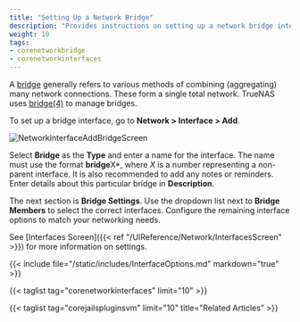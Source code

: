 ```yaml
---
title: "Setting Up a Network Bridge"
description: "Provides instructions on setting up a network bridge interface on TrueNAS CORE."
weight: 10
tags:
- corenetworkbridge
- corenetworkinterfaces
---
```


A [bridge](https://tools.ietf.org/html/rfc6325) generally refers to various methods of combining (aggregating) many network connections. These form a single total network. TrueNAS uses [bridge(4)](https://www.freebsd.org/cgi/man.cgi?bridge(4)) to manage bridges.

To set up a bridge interface, go to **Network > Interface > Add**.

![NetworkInterfaceAddBridgeScreen](/images/CORE/13.0/NetworkInterfaceAddBridgeScreen.png "Network Interface Add Bridge Screen")

Select **Bridge** as the **Type** and enter a name for the interface. The name must use the format **bridge**X*, where *X* is a number representing a non-parent interface.
It is also recommended to add any notes or reminders. Enter details about this particular bridge in **Description**.

The next section is  **Bridge Settings**. Use the dropdown list next to **Bridge Members** to select the correct interfaces. Configure the remaining interface options to match your networking needs.

See [Interfaces Screen]({{< ref "/UIReference/Network/InterfacesScreen" >}}) for more information on settings.

{{< include file="/static/includes/InterfaceOptions.md" markdown="true" >}}

{{< taglist tag="corenetworkinterfaces" limit="10" >}}

{{< taglist tag="corejailspluginsvm" limit="10" title="Related Articles" >}}
